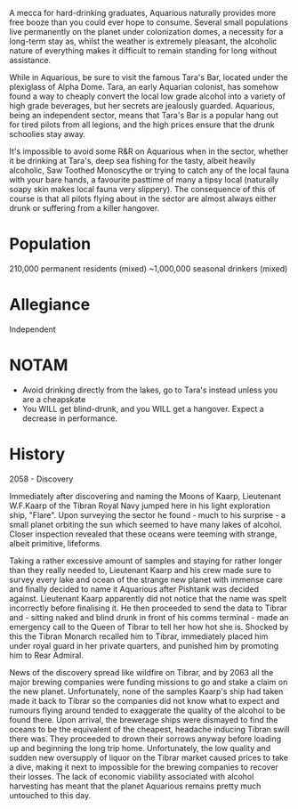A mecca for hard-drinking graduates, Aquarious naturally provides more free booze than you could ever hope to consume. Several small populations live permanently on the planet under colonization domes, a necessity for a long-term stay as, whilst the weather is extremely pleasant, the alcoholic nature of everything makes it difficult to remain standing for long without assistance.

While in Aquarious, be sure to visit the famous Tara's Bar, located under the plexiglass of Alpha Dome. Tara, an early Aquarian colonist, has somehow found a way to cheaply convert the local low grade alcohol into a variety of high grade beverages, but her secrets are jealously guarded. Aquarious, being an independent sector, means that Tara's Bar is a popular hang out for tired pilots from all legions, and the high prices ensure that the drunk schoolies stay away.

It's impossible to avoid some R&R on Aquarious when in the sector, whether it be drinking at Tara's, deep sea fishing for the tasty, albeit heavily alcoholic, Saw Toothed Monoscythe or trying to catch any of the local fauna with your bare hands, a favourite pasttime of many a tipsy local (naturally soapy skin makes local fauna very slippery). The consequence of this of course is that all pilots flying about in the sector are almost always either drunk or suffering from a killer hangover.

# Population

210,000 permanent residents (mixed)
~1,000,000 seasonal drinkers (mixed)

# Allegiance

Independent

# NOTAM

* Avoid drinking directly from the lakes, go to Tara's instead unless you are a cheapskate
* You WILL get blind-drunk, and you WILL get a hangover. Expect a decrease in performance.

# History

2058 - Discovery

Immediately after discovering and naming the Moons of Kaarp, Lieutenant W.F.Kaarp of the Tibran Royal Navy jumped here in his light exploration ship, "Flare". Upon surveying the sector he found - much to his surprise - a small planet orbiting the sun which seemed to have many lakes of alcohol. Closer inspection revealed that these oceans were teeming with strange, albeit primitive, lifeforms.

Taking a rather excessive amount of samples and staying for rather longer than they really needed to, Lieutenant Kaarp and his crew made sure to survey every lake and ocean of the strange new planet with immense care and finally decided to name it Aquarious after Pishtank was decided against. Lieutenant Kaarp apparently did not notice that the name was spelt incorrectly before finalising it. He then proceeded to send the data to Tibrar and - sitting naked and blind drunk in front of his comms terminal - made an emergency call to the Queen of Tibrar to tell her how hot she is. Shocked by this the Tibran Monarch recalled him to Tibrar, immediately placed him under royal guard in her private quarters, and punished him by promoting him to Rear Admiral.

News of the discovery spread like wildfire on Tibrar, and by 2063 all the major brewing companies were funding missions to go and stake a claim on the new planet. Unfortunately, none of the samples Kaarp's ship had taken made it back to Tibrar so the companies did not know what to expect and rumours flying around tended to exaggerate the quality of the alcohol to be found there. Upon arrival, the brewerage ships were dismayed to find the oceans to be the equivalent of the cheapest, headache inducing Tibran swill there was. They proceeded to drown their sorrows anyway before loading up and beginning the long trip home. Unfortunately, the low quality and sudden new oversupply of liquor on the Tibrar market caused prices to take a dive, making it next to impossible for the brewing companies to recover their losses. The lack of economic viability associated with alcohol harvesting has meant that the planet Aquarious remains pretty much untouched to this day.